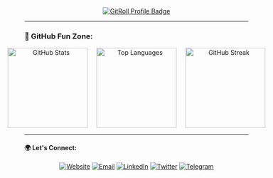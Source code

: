 <div align="center">
  <a href="https://gitroll.io/profile/uLfTHQ426idPKEBt4rSpjXMrcrSF3" target="_blank"><img src="https://gitroll.io/api/badges/profiles/v1/uLfTHQ426idPKEBt4rSpjXMrcrSF3" alt="GitRoll Profile Badge"/></a>
</div>

---

### 🎢 GitHub Fun Zone:

<div align="center" style="display: flex; align-items: center; justify-content: center; gap: 20px;">
  <a href="#"><img alt="GitHub Stats" src="https://github-readme-stats.vercel.app/api?username=asharibali&show_icons=true&bg_color=0D1117&title_color=004080&text_color=FFFFFF&icon_color=00F0FF&hide_border=true" height="180px"/></a>
  <a href="#"><img alt="Top Languages" src="https://github-readme-stats.vercel.app/api/top-langs/?username=asharibali&layout=compact&bg_color=0D1117&title_color=00AFFF&text_color=FFFFFF&hide_border=true" height="180px"/></a>
 <a href="#"><img alt="GitHub Streak" src="https://github-readme-streak-stats.herokuapp.com/?user=asharibali&show_icons=true&locale=en&layout=demo&theme=algolia&hide_border=true" height="180px"/></a>
</div>

---

#### 🌍 Let's Connect:
<div align="center">
    <a href="https://asharib.xyz"><img src="https://img.shields.io/badge/-Website-0D1117?style=for-the-badge&logo=google-chrome&logoColor=00AFFF" alt="Website"></a>
    <a href="mailto:asharibali@proton.me"><img src="https://img.shields.io/badge/-Email-0D1117?style=for-the-badge&logo=protonmail&logoColor=00AFFF" alt="Email"></a>
    <a href="https://linkedin.com/in/asharibali"><img src="https://img.shields.io/badge/-LinkedIn-0D1117?style=for-the-badge&logo=linkedin&logoColor=004080" alt="LinkedIn"></a>
    <a href="https://twitter.com/0xAsharib"><img src="https://img.shields.io/badge/-Twitter-0D1117?style=for-the-badge&logo=x&logoColor=00F0FF" alt="Twitter"></a>
    <a href="https://t.me/AsharibAli"><img src="https://img.shields.io/badge/-Telegram-0D1117?style=for-the-badge&logo=telegram&logoColor=00AFFF" alt="Telegram"></a>
</div>
